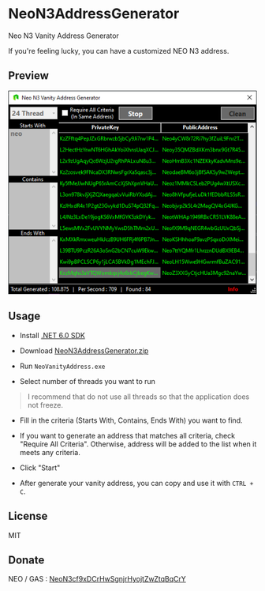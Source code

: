 # NeoN3AddressGenerator
Neo N3 Vanity Address Generator

If you're feeling lucky, you can have a customized NEO N3 address.

Preview
----

![](https://github.com/yildizoglu/NeoN3AddressGenerator/blob/main/Screen.PNG)

Usage
----

- Install [.NET 6.0 SDK](https://dotnet.microsoft.com/en-us/download/dotnet/thank-you/sdk-6.0.101-windows-x64-installer ".NET 6.0 SDK")

- Download [NeoN3AddressGenerator.zip](https://github.com/yildizoglu/NeoN3AddressGenerator/releases)

- Run `NeoVanityAddress.exe`

- Select number of threads you want to run 
> I recommend that do not use all threads so that the application does not freeze.

- Fill in the criteria (Starts With, Contains, Ends With) you want to find.

- If you want to generate an address that matches all criteria, check "Require All Criteria". Otherwise, address will be added to the list when it meets any criteria.

- Click "Start"

- After generate your vanity address, you can copy and use it with `CTRL + C`.

License
----

MIT

Donate
----

NEO / GAS : [NeoN3cf9xDCrHwSgnjrHyojtZwZtqBqCrY](https://dora.coz.io/address/neo3/mainnet/NeoN3cf9xDCrHwSgnjrHyojtZwZtqBqCrY "NeoN3cf9xDCrHwSgnjrHyojtZwZtqBqCrY")
